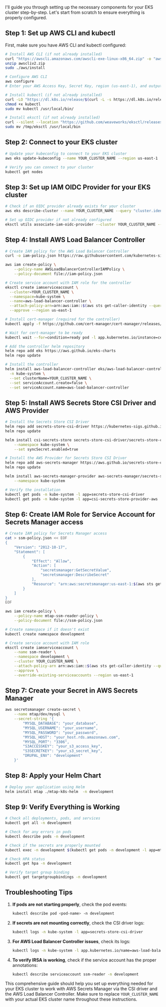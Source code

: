I'll guide you through setting up the necessary components for your EKS cluster step-by-step. Let's start from scratch to ensure everything is properly configured.

## Step 1: Set up AWS CLI and kubectl

First, make sure you have AWS CLI and kubectl configured:

```bash
# Install AWS CLI (if not already installed)
curl "https://awscli.amazonaws.com/awscli-exe-linux-x86_64.zip" -o "awscliv2.zip"
unzip awscliv2.zip
sudo ./aws/install

# Configure AWS CLI
aws configure
# Enter your AWS Access Key, Secret Key, region (us-east-1), and output format

# Install kubectl (if not already installed)
curl -LO "https://dl.k8s.io/release/$(curl -L -s https://dl.k8s.io/release/stable.txt)/bin/linux/amd64/kubectl"
chmod +x kubectl
sudo mv kubectl /usr/local/bin/

# Install eksctl (if not already installed)
curl --silent --location "https://github.com/weaveworks/eksctl/releases/latest/download/eksctl_$(uname -s)_amd64.tar.gz" | tar xz -C /tmp
sudo mv /tmp/eksctl /usr/local/bin
```

## Step 2: Connect to your EKS cluster

```bash
# Update your kubeconfig to connect to your EKS cluster
aws eks update-kubeconfig --name YOUR_CLUSTER_NAME --region us-east-1

# Verify you can connect to your cluster
kubectl get nodes
```

## Step 3: Set up IAM OIDC Provider for your EKS cluster

```bash
# Check if an OIDC provider already exists for your cluster
aws eks describe-cluster --name YOUR_CLUSTER_NAME --query "cluster.identity.oidc.issuer" --output text

# Set up OIDC provider if not already configured
eksctl utils associate-iam-oidc-provider --cluster YOUR_CLUSTER_NAME --approve --region us-east-1
```

## Step 4: Install AWS Load Balancer Controller

```bash
# Create IAM policy for the AWS Load Balancer Controller
curl -o iam-policy.json https://raw.githubusercontent.com/kubernetes-sigs/aws-load-balancer-controller/v2.5.4/docs/install/iam_policy.json

aws iam create-policy \
    --policy-name AWSLoadBalancerControllerIAMPolicy \
    --policy-document file://iam-policy.json

# Create service account with IAM role for the controller
eksctl create iamserviceaccount \
  --cluster=YOUR_CLUSTER_NAME \
  --namespace=kube-system \
  --name=aws-load-balancer-controller \
  --attach-policy-arn=arn:aws:iam::$(aws sts get-caller-identity --query Account --output text):policy/AWSLoadBalancerControllerIAMPolicy \
  --approve --region us-east-1

# Install cert-manager (required for the controller)
kubectl apply -f https://github.com/cert-manager/cert-manager/releases/download/v1.12.0/cert-manager.yaml

# Wait for cert-manager to be ready
kubectl wait --for=condition=ready pod -l app.kubernetes.io/instance=cert-manager -n cert-manager --timeout=60s

# Add the controller helm repository
helm repo add eks https://aws.github.io/eks-charts
helm repo update

# Install the controller
helm install aws-load-balancer-controller eks/aws-load-balancer-controller \
  -n kube-system \
  --set clusterName=YOUR_CLUSTER_NAME \
  --set serviceAccount.create=false \
  --set serviceAccount.name=aws-load-balancer-controller
```

## Step 5: Install AWS Secrets Store CSI Driver and AWS Provider

```bash
# Install the Secrets Store CSI Driver
helm repo add secrets-store-csi-driver https://kubernetes-sigs.github.io/secrets-store-csi-driver/charts
helm repo update

helm install csi-secrets-store secrets-store-csi-driver/secrets-store-csi-driver \
    --namespace kube-system \
    --set syncSecret.enabled=true

# Install the AWS Provider for Secrets Store CSI Driver
helm repo add aws-secrets-manager https://aws.github.io/secrets-store-csi-driver-provider-aws
helm repo update

helm install aws-secrets-manager-provider aws-secrets-manager/secrets-store-csi-driver-provider-aws \
    --namespace kube-system

# Verify the installation
kubectl get pods -n kube-system -l app=secrets-store-csi-driver
kubectl get pods -n kube-system -l app=csi-secrets-store-provider-aws
```

## Step 6: Create IAM Role for Service Account for Secrets Manager access

```bash
# Create IAM policy for Secrets Manager access
cat > ssm-policy.json << EOF
{
    "Version": "2012-10-17",
    "Statement": [
        {
            "Effect": "Allow",
            "Action": [
                "secretsmanager:GetSecretValue",
                "secretsmanager:DescribeSecret"
            ],
            "Resource": "arn:aws:secretsmanager:us-east-1:$(aws sts get-caller-identity --query Account --output text):secret:mtap/dev/mysql*"
        }
    ]
}
EOF

aws iam create-policy \
    --policy-name mtap-ssm-reader-policy \
    --policy-document file://ssm-policy.json

# Create namespace if it doesn't exist
kubectl create namespace development

# Create service account with IAM role
eksctl create iamserviceaccount \
    --name ssm-reader \
    --namespace development \
    --cluster YOUR_CLUSTER_NAME \
    --attach-policy-arn arn:aws:iam::$(aws sts get-caller-identity --query Account --output text):policy/mtap-ssm-reader-policy \
    --approve \
    --override-existing-serviceaccounts --region us-east-1
```

## Step 7: Create your Secret in AWS Secrets Manager

```bash
aws secretsmanager create-secret \
    --name mtap/dev/mysql \
    --secret-string '{
        "MYSQL_DATABASE": "your_database",
        "MYSQL_USERNAME": "your_username",
        "MYSQL_PASSWORD": "your_password",
        "MYSQL_HOST": "your_host.rds.amazonaws.com",
        "MYSQL_PORT": "3306",
        "S3ACCESSKEY": "your_s3_access_key",
        "S3SECRETKEY": "your_s3_secret_key",
        "DRUPAL_ENV": "development"
    }'
```

## Step 8: Apply your Helm Chart

```bash
# Deploy your application using Helm
helm install mtap ./mtap-k8s-helm  -n development
```

## Step 9: Verify Everything is Working

```bash
# Check all deployments, pods, and services
kubectl get all -n development

# Check for any errors in pods
kubectl describe pods -n development

# Check if the secrets are properly mounted
kubectl exec -n development $(kubectl get pods -n development -l app=mtap -o jsonpath="{.items[0].metadata.name}") -- ls -la /mnt/secrets-store

# Check HPA status
kubectl get hpa -n development

# Verify target group binding
kubectl get targetgroupbindings -n development
```

## Troubleshooting Tips

1. **If pods are not starting properly**, check the pod events:
   ```bash
   kubectl describe pod <pod-name> -n development
   ```

2. **If secrets are not mounting correctly**, check the CSI driver logs:
   ```bash
   kubectl logs -n kube-system -l app=secrets-store-csi-driver
   ```

3. **For AWS Load Balancer Controller issues**, check its logs:
   ```bash
   kubectl logs -n kube-system -l app.kubernetes.io/name=aws-load-balancer-controller
   ```

4. **To verify IRSA is working**, check if the service account has the proper annotations:
   ```bash
   kubectl describe serviceaccount ssm-reader -n development
   ```

This comprehensive guide should help you set up everything needed for your EKS cluster to work with AWS Secrets Manager via the CSI driver and the AWS Load Balancer Controller. Make sure to replace `YOUR_CLUSTER_NAME` with your actual EKS cluster name throughout these instructions.
